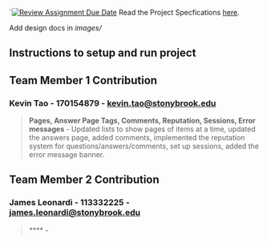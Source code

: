 `[![Review Assignment Due Date](https://classroom.github.com/assets/deadline-readme-button-24ddc0f5d75046c5622901739e7c5dd533143b0c8e959d652212380cedb1ea36.svg)](https://classroom.github.com/a/gEJeiete)
Read the Project Specfications [here](https://docs.google.com/document/d/1zZjNk9cbNLz0mp_-YtyZxhMzUph97fVgCkSE4u2k5EA/edit?usp=sharing).

Add design docs in *images/*

## Instructions to setup and run project

## Team Member 1 Contribution
### Kevin Tao - 170154879 - <kevin.tao@stonybrook.edu>
> **Pages, Answer Page Tags, Comments, Reputation, Sessions, Error messages** - Updated lists to show pages of items at a time, updated the answers page, added comments, implemented the reputation system for questions/answers/comments, set up sessions, added the error message banner.
>

## Team Member 2 Contribution
### James Leonardi - 113332225 - <james.leonardi@stonybrook.edu>
> **** - 
>
